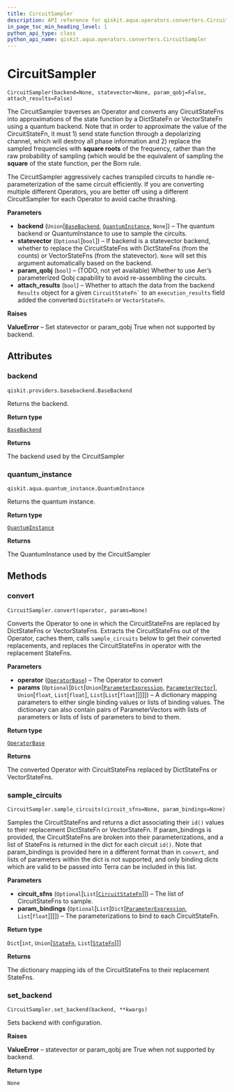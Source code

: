 ```yaml
---
title: CircuitSampler
description: API reference for qiskit.aqua.operators.converters.CircuitSampler
in_page_toc_min_heading_level: 1
python_api_type: class
python_api_name: qiskit.aqua.operators.converters.CircuitSampler
---
```


# CircuitSampler

<span id="qiskit.aqua.operators.converters.CircuitSampler" />

`CircuitSampler(backend=None, statevector=None, param_qobj=False, attach_results=False)`

The CircuitSampler traverses an Operator and converts any CircuitStateFns into approximations of the state function by a DictStateFn or VectorStateFn using a quantum backend. Note that in order to approximate the value of the CircuitStateFn, it must 1) send state function through a depolarizing channel, which will destroy all phase information and 2) replace the sampled frequencies with **square roots** of the frequency, rather than the raw probability of sampling (which would be the equivalent of sampling the **square** of the state function, per the Born rule.

The CircuitSampler aggressively caches transpiled circuits to handle re-parameterization of the same circuit efficiently. If you are converting multiple different Operators, you are better off using a different CircuitSampler for each Operator to avoid cache thrashing.

**Parameters**

*   **backend** (`Union`\[[`BaseBackend`](qiskit.providers.BaseBackend "qiskit.providers.basebackend.BaseBackend"), [`QuantumInstance`](qiskit.aqua.QuantumInstance "qiskit.aqua.quantum_instance.QuantumInstance"), `None`]) – The quantum backend or QuantumInstance to use to sample the circuits.
*   **statevector** (`Optional`\[`bool`]) – If backend is a statevector backend, whether to replace the CircuitStateFns with DictStateFns (from the counts) or VectorStateFns (from the statevector). `None` will set this argument automatically based on the backend.
*   **param\_qobj** (`bool`) – (TODO, not yet available) Whether to use Aer’s parameterized Qobj capability to avoid re-assembling the circuits.
*   **attach\_results** (`bool`) – Whether to attach the data from the backend `Results` object for a given `` CircuitStateFn` `` to an `execution_results` field added the converted `DictStateFn` or `VectorStateFn`.

**Raises**

**ValueError** – Set statevector or param\_qobj True when not supported by backend.

## Attributes

### backend

<span id="qiskit.aqua.operators.converters.CircuitSampler.backend" />

`qiskit.providers.basebackend.BaseBackend`

Returns the backend.

**Return type**

[`BaseBackend`](qiskit.providers.BaseBackend "qiskit.providers.basebackend.BaseBackend")

**Returns**

The backend used by the CircuitSampler

### quantum\_instance

<span id="qiskit.aqua.operators.converters.CircuitSampler.quantum_instance" />

`qiskit.aqua.quantum_instance.QuantumInstance`

Returns the quantum instance.

**Return type**

[`QuantumInstance`](qiskit.aqua.QuantumInstance "qiskit.aqua.quantum_instance.QuantumInstance")

**Returns**

The QuantumInstance used by the CircuitSampler

## Methods

### convert

<span id="qiskit.aqua.operators.converters.CircuitSampler.convert" />

`CircuitSampler.convert(operator, params=None)`

Converts the Operator to one in which the CircuitStateFns are replaced by DictStateFns or VectorStateFns. Extracts the CircuitStateFns out of the Operator, caches them, calls `sample_circuits` below to get their converted replacements, and replaces the CircuitStateFns in operator with the replacement StateFns.

**Parameters**

*   **operator** ([`OperatorBase`](qiskit.aqua.operators.OperatorBase "qiskit.aqua.operators.operator_base.OperatorBase")) – The Operator to convert
*   **params** (`Optional`\[`Dict`\[`Union`\[[`ParameterExpression`](qiskit.circuit.ParameterExpression "qiskit.circuit.parameterexpression.ParameterExpression"), [`ParameterVector`](qiskit.circuit.ParameterVector "qiskit.circuit.parametervector.ParameterVector")], `Union`\[`float`, `List`\[`float`], `List`\[`List`\[`float`]]]]]) – A dictionary mapping parameters to either single binding values or lists of binding values. The dictionary can also contain pairs of ParameterVectors with lists of parameters or lists of lists of parameters to bind to them.

**Return type**

[`OperatorBase`](qiskit.aqua.operators.OperatorBase "qiskit.aqua.operators.operator_base.OperatorBase")

**Returns**

The converted Operator with CircuitStateFns replaced by DictStateFns or VectorStateFns.

### sample\_circuits

<span id="qiskit.aqua.operators.converters.CircuitSampler.sample_circuits" />

`CircuitSampler.sample_circuits(circuit_sfns=None, param_bindings=None)`

Samples the CircuitStateFns and returns a dict associating their `id()` values to their replacement DictStateFn or VectorStateFn. If param\_bindings is provided, the CircuitStateFns are broken into their parameterizations, and a list of StateFns is returned in the dict for each circuit `id()`. Note that param\_bindings is provided here in a different format than in `convert`, and lists of parameters within the dict is not supported, and only binding dicts which are valid to be passed into Terra can be included in this list.

**Parameters**

*   **circuit\_sfns** (`Optional`\[`List`\[[`CircuitStateFn`](qiskit.aqua.operators.state_fns.CircuitStateFn "qiskit.aqua.operators.state_fns.circuit_state_fn.CircuitStateFn")]]) – The list of CircuitStateFns to sample.
*   **param\_bindings** (`Optional`\[`List`\[`Dict`\[[`ParameterExpression`](qiskit.circuit.ParameterExpression "qiskit.circuit.parameterexpression.ParameterExpression"), `List`\[`float`]]]]) – The parameterizations to bind to each CircuitStateFn.

**Return type**

`Dict`\[`int`, `Union`\[[`StateFn`](qiskit.aqua.operators.state_fns.StateFn "qiskit.aqua.operators.state_fns.state_fn.StateFn"), `List`\[[`StateFn`](qiskit.aqua.operators.state_fns.StateFn "qiskit.aqua.operators.state_fns.state_fn.StateFn")]]]

**Returns**

The dictionary mapping ids of the CircuitStateFns to their replacement StateFns.

### set\_backend

<span id="qiskit.aqua.operators.converters.CircuitSampler.set_backend" />

`CircuitSampler.set_backend(backend, **kwargs)`

Sets backend with configuration.

**Raises**

**ValueError** – statevector or param\_qobj are True when not supported by backend.

**Return type**

`None`


